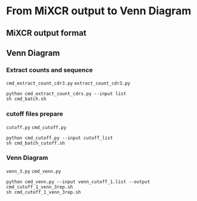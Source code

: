 # From MiXCR output to Venn Diagram
## MiXCR output format
## Venn Diagram
### Extract counts and sequence
```cmd_extract_count_cdr3.py```
```extract_count_cdr3.py```
```
python cmd_extract_count_cdrs.py --input list
sh cmd_batch.sh
```
### cutoff files prepare

```cutoff.py```
```cmd_cutoff.py```
```
python cmd_cutoff.py --input cutoff_list
sh cmd_batch_cutoff.sh
```

### Venn Diagram
```venn_3.py```
```cmd_venn.py```
```
python cmd_venn.py --input venn_cutoff_1.list --output cmd_cutoff_1_venn_3rep.sh
sh cmd_cutoff_1_venn_3rep.sh
```
